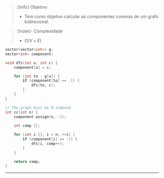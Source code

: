 > [!info] Objetivo
> - Tem como objetivo calcular as componentes conexas de um grafo bidirecional.

> [!note]- Complexidade
> - $O(V + E)$

```cpp
vector<vector<int>> g;
vector<int> component;

void dfs(int u, int c) {
	component[u] = c;

	for (int to : g[u]) {
		if (component[to] == -1) {
			dfs(to, c);
		}
	}
}

// The graph must be 0-indexed
int cc(int n) {
	component.assign(n, -1);
	
	int comp {};

	for (int i {}; i < n; ++i) {
		if (component[i] == -1) {
			dfs(i, comp++);
		}
	}

	return comp;
}
```

---